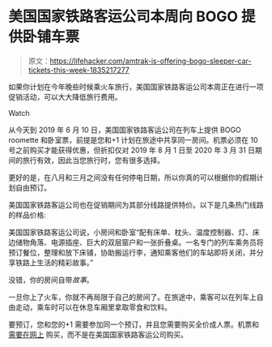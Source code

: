 # 美国国家铁路客运公司本周向 BOGO 提供卧铺车票

> 原文：<https://lifehacker.com/amtrak-is-offering-bogo-sleeper-car-tickets-this-week-1835217277>

如果你计划在今年晚些时候乘火车旅行，美国国家铁路客运公司本周正在进行一项促销活动，可以大大降低旅行费用。

Watch

从今天到 2019 年 6 月 10 日，美国国家铁路客运公司在列车上提供 BOGO roomette 和卧室票，前提是您和+1 计划在旅途中共享同一房间。机票必须在 10 号之前购买才能获得优惠，但折扣仅对 2019 年 8 月 1 日至 2020 年 3 月 31 日期间的旅行有效，因此当您旅行时，您有很多选择。

更好的是，在八月和三月之间没有任何停电日期，所以你真的可以根据你的假期计划自由预订。

美国国家铁路客运公司也在促销期间为其部分线路提供特价。以下是几条热门线路的样品价格:

美国国家铁路客运公司说，小房间和卧室“配有床单、枕头、温度控制器、灯、床边储物角落、电源插座、巨大的双层窗户和一张折叠桌。一名专门的列车乘务员将预订餐位，整理和放下床铺，协助搬运行李，通知乘客他们的车站即将关闭，并分享铁路上生活的精彩故事。”

没错，你的房间自带*故事*。

一旦你上了火车，你就不再局限于自己的房间了。在旅途中，乘客可以在列车上自由走动，乘车时可以在休息车厢里拿取零食和饮料。

要预订，您和您的+1 需要参加同一个预订，并且您需要购买全价成人票。机票和 [需要在网上](https://www.amtrak.com/flashsale) 购买，而不是在美国国家铁路客运公司购买。